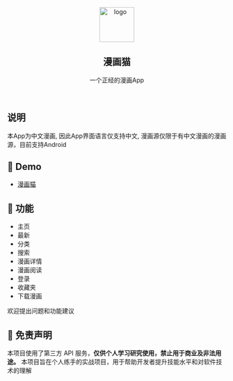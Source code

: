 <div align="center">
<img alt="logo" height="80" src="https://www.mzsq.top/img/logo.png" />
<h2>漫画猫</h2>
<p>一个正经的漫画App</p>
</div>
<br />

## 说明

本App为中文漫画, 因此App界面语言仅支持中文, 漫画源仅限于有中文漫画的漫画源，目前支持Android

## 👀 Demo

- [漫画猫](https://github.com/Cat-Zhua/Comic/releases)

## 🎉 功能
- 主页
- 最新
- 分类
- 搜索
- 漫画详情
- 漫画阅读
- 登录
- 收藏夹
- 下载漫画

欢迎提出问题和功能建议

## 📢 免责声明

本项目使用了第三方 API 服务，**仅供个人学习研究使用，禁止用于商业及非法用途。** 本项目旨在个人练手的实战项目，用于帮助开发者提升技能水平和对软件技术的理解
